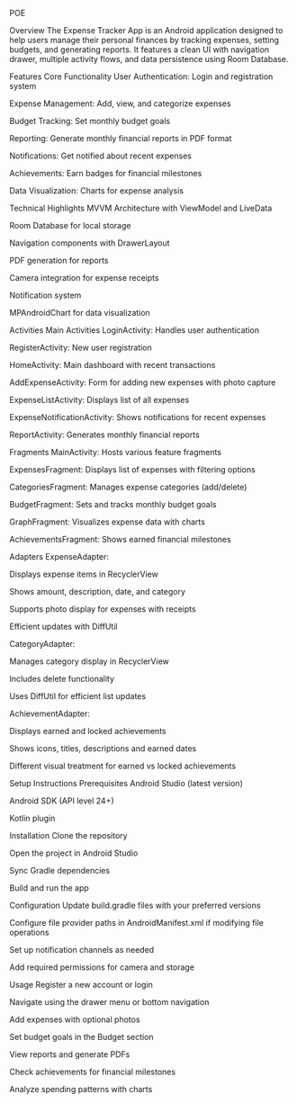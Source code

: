 POE

Overview
The Expense Tracker App is an Android application designed to help users manage their personal finances by tracking expenses, setting budgets, and generating reports. It features a clean UI with navigation drawer, multiple activity flows, and data persistence using Room Database.

Features
Core Functionality
User Authentication: Login and registration system

Expense Management: Add, view, and categorize expenses

Budget Tracking: Set monthly budget goals

Reporting: Generate monthly financial reports in PDF format

Notifications: Get notified about recent expenses

Achievements: Earn badges for financial milestones

Data Visualization: Charts for expense analysis

Technical Highlights
MVVM Architecture with ViewModel and LiveData

Room Database for local storage

Navigation components with DrawerLayout

PDF generation for reports

Camera integration for expense receipts

Notification system

MPAndroidChart for data visualization

Activities
Main Activities
LoginActivity: Handles user authentication

RegisterActivity: New user registration

HomeActivity: Main dashboard with recent transactions

AddExpenseActivity: Form for adding new expenses with photo capture

ExpenseListActivity: Displays list of all expenses

ExpenseNotificationActivity: Shows notifications for recent expenses

ReportActivity: Generates monthly financial reports

Fragments
MainActivity: Hosts various feature fragments

ExpensesFragment: Displays list of expenses with filtering options

CategoriesFragment: Manages expense categories (add/delete)

BudgetFragment: Sets and tracks monthly budget goals

GraphFragment: Visualizes expense data with charts

AchievementsFragment: Shows earned financial milestones

Adapters
ExpenseAdapter:

Displays expense items in RecyclerView

Shows amount, description, date, and category

Supports photo display for expenses with receipts

Efficient updates with DiffUtil

CategoryAdapter:

Manages category display in RecyclerView

Includes delete functionality

Uses DiffUtil for efficient list updates

AchievementAdapter:

Displays earned and locked achievements

Shows icons, titles, descriptions and earned dates

Different visual treatment for earned vs locked achievements

Setup Instructions
Prerequisites
Android Studio (latest version)

Android SDK (API level 24+)

Kotlin plugin

Installation
Clone the repository

Open the project in Android Studio

Sync Gradle dependencies

Build and run the app

Configuration
Update build.gradle files with your preferred versions

Configure file provider paths in AndroidManifest.xml if modifying file operations

Set up notification channels as needed

Add required permissions for camera and storage

Usage
Register a new account or login

Navigate using the drawer menu or bottom navigation

Add expenses with optional photos

Set budget goals in the Budget section

View reports and generate PDFs

Check achievements for financial milestones

Analyze spending patterns with charts
